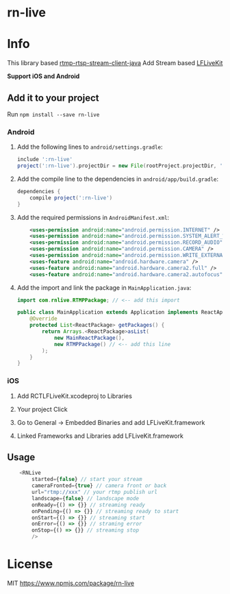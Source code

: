 # rn-live

# Info
This library based [rtmp-rtsp-stream-client-java](https://github.com/pedroSG94/rtmp-rtsp-stream-client-java)
Add Stream based [LFLiveKit](https://github.com/LaiFengiOS/LFLiveKit)

**Support iOS and Android**

## Add it to your project

Run `npm install --save rn-live`

### Android
1. Add the following lines to `android/settings.gradle`:
    ```gradle
    include ':rn-live'
    project(':rn-live').projectDir = new File(rootProject.projectDir, '../node_modules/rn-live/android')
    ```

2. Add the compile line to the dependencies in `android/app/build.gradle`:
    ```gradle
    dependencies {
        compile project(':rn-live')
    }
    ```

5. Add the required permissions in `AndroidManifest.xml`:
    ```xml
        <uses-permission android:name="android.permission.INTERNET" />
        <uses-permission android:name="android.permission.SYSTEM_ALERT_WINDOW"/>
        <uses-permission android:name="android.permission.RECORD_AUDIO" />
        <uses-permission android:name="android.permission.CAMERA" />
        <uses-permission android:name="android.permission.WRITE_EXTERNAL_STORAGE" />
        <uses-feature android:name="android.hardware.camera" />
        <uses-feature android:name="android.hardware.camera2.full" />
        <uses-feature android:name="android.hardware.camera2.autofocus" />

    ```

6. Add the import and link the package in `MainApplication.java`:
    ```java
    import com.rnlive.RTMPPackage; // <-- add this import

    public class MainApplication extends Application implements ReactApplication {
        @Override
        protected List<ReactPackage> getPackages() {
            return Arrays.<ReactPackage>asList(
                new MainReactPackage(),
                new RTMPPackage() // <-- add this line
            );
        }
    }
    ```

### iOS

1. Add RCTLFLiveKit.xcodeproj to Libraries

2. Your project Click

3. Go to General -> Embedded Binaries and add LFLiveKit.framework

4. Linked Frameworks and Libraries add LFLiveKit.framework

## Usage

```javascript
    <RNLive
        started={false} // start your stream
        cameraFronted={true} // camera front or back
        url="rtmp://xxx" // your rtmp publish url
        landscape={false} // landscape mode
        onReady={() => {}} // streaming ready
        onPending={() => {}} // streaming ready to start
        onStart={() => {}} // streaming start
        onError={() => {}} // straming error
        onStop={() => {}} // streaming stop
        />
```

# License
MIT
    https://www.npmjs.com/package/rn-live
